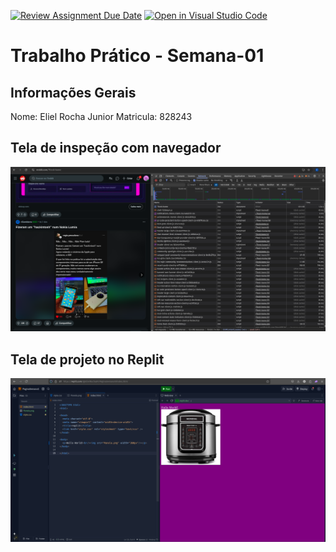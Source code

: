 [![Review Assignment Due Date](https://classroom.github.com/assets/deadline-readme-button-22041afd0340ce965d47ae6ef1cefeee28c7c493a6346c4f15d667ab976d596c.svg)](https://classroom.github.com/a/fWV9gbnp)
[![Open in Visual Studio Code](https://classroom.github.com/assets/open-in-vscode-2e0aaae1b6195c2367325f4f02e2d04e9abb55f0b24a779b69b11b9e10269abc.svg)](https://classroom.github.com/online_ide?assignment_repo_id=18271123&assignment_repo_type=AssignmentRepo)
# Trabalho Prático - Semana-01

## Informações Gerais
Nome: Eliel Rocha Junior
Matricula: 828243

## Tela de inspeção com navegador

<img src="print.png" alt="s">

## Tela de projeto no Replit
<img src="print2.png" alt="">
